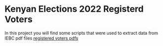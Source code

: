 Kenyan Elections 2022 Registerd Voters
================

In this project you will find some scripts that were used to extract
data from IEBC pdf files [registered voters
pdfs](https://www.iebc.or.ke/registration/?Statistics_of_Voter_2022)
